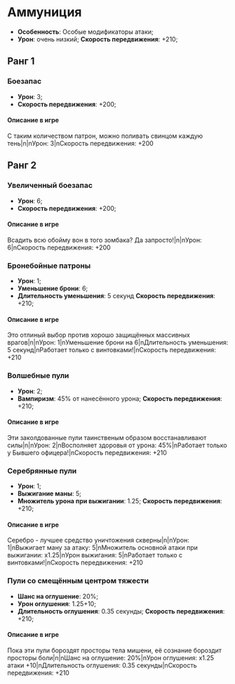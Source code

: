 # Аммуниция

* **Особенность**: Особые модификаторы атаки;
* **Урон**: очень низкий;
**Скорость передвижения**: +210;

## Ранг 1

### Боезапас

* **Урон**: 3;
* **Скорость передвижения**: +200;

#### Описание в игре
С таким количеством патрон, можно поливать свинцом каждую тень|n|nУрон: 3|nСкорость передвижения: +200

## Ранг 2

### Увеличенный боезапас

* **Урон**: 6;
* **Скорость передвижения**: +200;

#### Описание в игре
Всадить всю обойму вон в того зомбака? Да запросто!|n|nУрон: 6|nСкорость передвижения: +200

### Бронебойные патроны

* **Урон**: 1;
* **Уменьшение брони**: 6;
* **Длительность уменьшения**: 5 секунд
**Скорость передвижения**: +210;

#### Описание в игре
Это отлиный выбор против хорошо защищённых массивных врагов|n|nУрон: 1|nУменьшение брони на 6|nДлительность уменьшения: 5 секунд|nРаботает только с винтовками!|nСкорость передвижения: +210

### Волшебные пули

* **Урон**: 2;
* **Вампиризм**: 45% от нанесённого урона;
**Скорость передвижения**: +210;

#### Описание в игре
Эти заколдованные пули таинственым образом восстанавливают силы|n|nУрон: 2|nВосполняет здоровья от урона: 45%|nРаботает только у Бывшего офицера!|nСкорость передвижения: +210

### Серебрянные пули

* **Урон**: 1;
* **Выжигание маны**: 5;
* **Множитель урона при выжигании**: 1.25;
**Скорость передвижения**: +210;

#### Описание в игре
Серебро - лучшее средство уничтожения скверны|n|nУрон: 1|nВыжигает ману за атаку: 5|nМножитель основной атаки при выжигании: х1.25|nУрон выжигания: 5|nРаботает только с винтовками!|nСкорость передвижения: +210

### Пули со смещённым центром тяжести

* **Шанс на оглушение**: 20%;
* **Урон оглушения**: 1.25+10;
* **Длительность оглушения**: 0.35 секунды;
**Скорость передвижения**: +210;

#### Описание в игре
Пока эти пули бороздят просторы тела мишени, её сознание бороздит просторы боли|n|nШанс на оглушение: 20%|nУрон оглушения: х1.25 атаки +10|nДлительность оглушения: 0.35 секунды|nСкорость передвижения: +210
